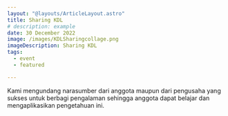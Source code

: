 ```yaml
---
layout: "@layouts/ArticleLayout.astro"
title: Sharing KDL
# description: example
date: 30 December 2022
image: /images/KDLSharingcollage.png
imageDescription: Sharing KDL
tags:
  - event
  - featured

---
```


Kami mengundang narasumber dari anggota maupun dari pengusaha yang sukses untuk berbagi pengalaman sehingga anggota dapat belajar dan mengaplikasikan pengetahuan ini.

